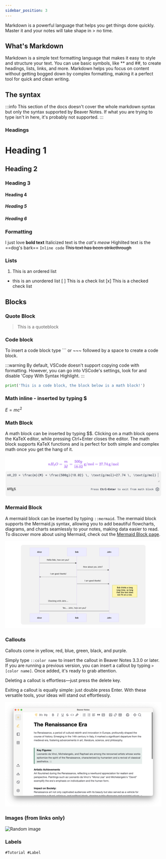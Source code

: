 ```yaml
---
sidebar_position: 3
---
```


Markdown is a powerful language that helps you get things
done quickly. Master it and your notes will take shape in  > no time.

## What's Markdown

Markdown is a simple text formatting language that makes it easy to style and structure your text. You can use basic symbols, like ** and ##, to create headings, lists, links, and more. Markdown helps you focus on content without getting bogged down by complex formatting, making it a perfect tool for quick and clean writing.

## The syntax

:::info
This section of the docs doesn't cover the whole markdown syntax but only the syntax supported by Beaver Notes. If what you are trying to type isn't in here, it's probably not supported.
:::

### Headings

# Heading 1
## Heading 2
### Heading 3
#### Heading 4
##### Heading 5
##### Heading 6

### Formatting

I just love **bold text**
Italicized text is the *cat's meow*
Highlited text is the ==dog's bark==
`Inline code`
~~This text has been strikethrough~~

### Lists
1. This is an ordered list
- this is an unordered list
[ ] This is a check list
[x] This is a checked check list

## Blocks

### Quote Block

> This is a quoteblock

### Code block

To insert a code block type ``` or ~~~ followed by a space to create a code block.

:::warning
By default, VSCode doesn't support copying code with formatting. However, you can go into VSCode's settings, look for and disable 'Copy With Syntax Highlight.
:::

```python
print('This is a code block, the block below is a math block!')
```

### Math inline - inserted by typing $

$E=mc^2$

### Math Block

A math block can be inserted by typing $$. Clicking on a math block opens the KaTeX editor, while pressing Ctrl+Enter closes the editor. The math block supports KaTeX functions and is perfect for both simple and complex math once you get the hang of it.

![Katex Example](./imgs/Katex%20example.png)

### Mermaid Block

A mermaid block can be inserted by typing `::mermaid`. The mermaid block supports the Mermaid.js syntax, allowing you to add beautiful flowcharts, diagrams, and charts seamlessly to your notes, making data easier to read. To discover more about using Mermaid, check out the [Mermaid Block page](./The%20Mermaid%20Block.md).

![Mermaid Example](./imgs/mermaid.png)

### Callouts

Callouts come in yellow, red, blue, green, black, and purple.

Simply type `::color name` to insert the callout in Beaver Notes 3.3.0 or later. If you are running a previous version, you can insert a callout by typing `>[color name]`. Once added, it's ready to grab attention.

Deleting a callout is effortless—just press the delete key.

Exiting a callout is equally simple: just double press Enter. With these versatile tools, your ideas will stand out effortlessly.

![Callout Example](./imgs/Callout%20Example.png)

### Images (from links only)

![Random image](https://picsum.photos/800/400)

### Labels

```markdown
#Tutorial #Label
```